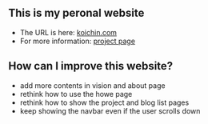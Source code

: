 ## This is my peronal website
- The URL is here: [koichin.com](https://koichin.com)
- For more information: [project page](https://koichin.com/project/koichincom)

## How can I improve this website?
- add more contents in vision and about page
- rethink how to use the howe page
- rethink how to show the project and blog list pages
- keep showing the navbar even if the user scrolls down